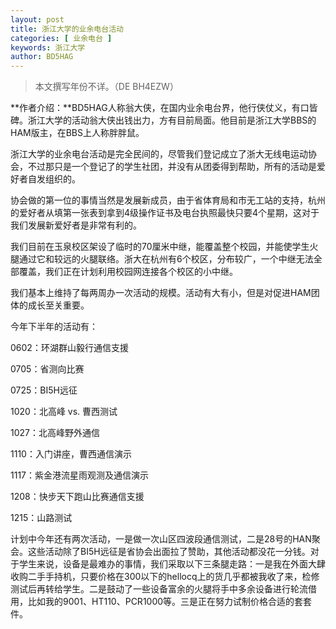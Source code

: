 ```yaml
---
layout: post
title: 浙江大学的业余电台活动
categories: [ 业余电台 ]
keywords: 浙江大学
author: BD5HAG
---
```


> 本文撰写年份不详。（DE BH4EZW）

**作者介绍：**BD5HAG人称翁大侠，在国内业余电台界，他行侠仗义，有口皆碑。浙江大学的活动翁大侠出钱出力，方有目前局面。他目前是浙江大学BBS的HAM版主，在BBS上人称胖胖鼠。

浙江大学的业余电台活动是完全民间的，尽管我们登记成立了浙大无线电运动协会，不过那只是一个登记了的学生社团，并没有从团委得到帮助，所有的活动是爱好者自发组织的。

协会做的第一位的事情当然是发展新成员，由于省体育局和市无工站的支持，杭州的爱好者从填第一张表到拿到4级操作证书及电台执照最快只要4个星期，这对于我们发展新爱好者是非常有利的。

我们目前在玉泉校区架设了临时的70厘米中继，能覆盖整个校园，并能使学生火腿通过它和较远的火腿联络。浙大在杭州有6个校区，分布较广，一个中继无法全部覆盖，我们正在计划利用校园网连接各个校区的小中继。

我们基本上维持了每两周办一次活动的规模。活动有大有小，但是对促进HAM团体的成长至关重要。

今年下半年的活动有：

0602：环湖群山毅行通信支援

0705：省测向比赛

0725：BI5H远征

1020：北高峰 vs. 曹西测试

1027：北高峰野外通信

1110：入门讲座，曹西通信演示

1117：紫金港流星雨观测及通信演示

1208：快步天下跑山比赛通信支援

1215：山路测试

计划中今年还有两次活动，一是做一次山区四波段通信测试，二是28号的HAN聚会。这些活动除了BI5H远征是省协会出面拉了赞助，其他活动都没花一分钱。对于学生来说，设备是最难办的事情，我们采取以下三条腿走路：一是我在外面大肆收购二手手持机，只要价格在300以下的hellocq上的货几乎都被我收了来，检修测试后再转给学生。二是鼓动了一些设备富余的火腿将手中多余设备进行轮流借用，比如我的9001、HT110、PCR1000等。三是正在努力试制价格合适的套套件。
